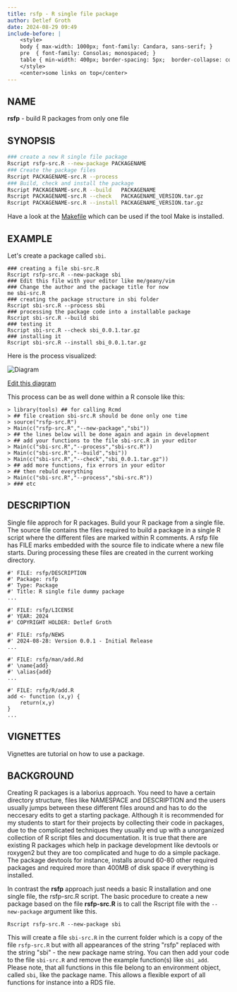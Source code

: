 ```yaml
---
title: rsfp - R single file package
author: Detlef Groth
date: 2024-08-29 09:49
include-before: |
    <style>
    body { max-width: 1000px; font-family: Candara, sans-serif; }
    pre  { font-family: Consolas; monospaced; }
    table { min-width: 400px; border-spacing: 5px;  border-collapse: collapse; }
    </style>
    <center>some links on top</center>
---
```


## NAME

__rsfp__ - build R packages from only one file
 
## SYNOPSIS

```.bash
### create a new R single file package
Rscript rsfp-src.R --new-package PACKAGENAME
### Create the package files 
Rscript PACKAGENAME-src.R --process
### Build, check and install the package
Rscript PACKAGENAME-src.R --build   PACKAGENAME
Rscript PACKAGENAME-src.R --check   PACKAGENAME_VERSION.tar.gz
Rscript PACKAGENAME-src.R --install PACKAGENAME_VERSION.tar.gz
```

Have a look at the [Makefile](Makefile)  which can be used if the tool Make is
installed. 

## EXAMPLE

Let's create a package called `sbi`.

```
### creating a file sbi-src.R
Rscript rsfp-src.R --new-package sbi
### Edit this file with your editor like me/geany/vim
### Change the author and the package title for now
me sbi-src.R
### creating the package structure in sbi folder
Rscript sbi-src.R --process sbi
### processing the package code into a installable package
Rscript sbi-src.R --build sbi
### testing it
Rscript sbi-src.R --check sbi_0.0.1.tar.gz
### installing it
Rscript sbi-src.R --install sbi_0.0.1.tar.gz
```

Here is the process visualized:

![Diagram](https://kroki.io/graphviz/svg/eNqdkkFvwiAUx-_7FKSnLbE1S-bJdIlxHjzMGdzNLAuF10qK0ADGOeN3H6W0dh6aZe0F_v8fj_cej_FCk2qHMDrfIfdJxWBrdqSCVCoLI2NPAtKcCwFsRJVQOjVE7JUcHTmzu_QxmXz4g9pUOYqfkcn4VpAMRBrFsYRjXBFakgLQvZIUHqKGdlSAGddXvtKKgjGOzS3IHuyoml_NXheb9Wy-uNFfFps5Xq7fl2-rG2dPJGY3Gsa3wrosuiLabLTJq9homuBrGq3nlsEaNb2K6mb9SreHjjsqV4KBDpxPrcXcZpwfpAvJgo1x6-HgtIbLtkty7OJ3jo9YF5QduGDb5u2YshZYA3T9G4Lq-EO-12uA7oCWXvKrWuLSWCKEF4Fxq3R4Zq-ckSaydAO0h2lrT_0sXHon2toWfhe1U1eeMnGA0MlMffWS6RplqOaVRd3zoDhusnVKFCb2KZkMh_TFDIVsqnXKp0zq3xKdFN9_jh96NHRDQP53x93lBzVeOS4=)

[Edit this diagram](https://niolesk.top/#https://kroki.io/graphviz/svg/eNqdkkFvwiAUx-_7FKSnLbE1S-bJdIlxHjzMGdzNLAuF10qK0ADGOeN3H6W0dh6aZe0F_v8fj_cej_FCk2qHMDrfIfdJxWBrdqSCVCoLI2NPAtKcCwFsRJVQOjVE7JUcHTmzu_QxmXz4g9pUOYqfkcn4VpAMRBrFsYRjXBFakgLQvZIUHqKGdlSAGddXvtKKgjGOzS3IHuyoml_NXheb9Wy-uNFfFps5Xq7fl2-rG2dPJGY3Gsa3wrosuiLabLTJq9homuBrGq3nlsEaNb2K6mb9SreHjjsqV4KBDpxPrcXcZpwfpAvJgo1x6-HgtIbLtkty7OJ3jo9YF5QduGDb5u2YshZYA3T9G4Lq-EO-12uA7oCWXvKrWuLSWCKEF4Fxq3R4Zq-ckSaydAO0h2lrT_0sXHon2toWfhe1U1eeMnGA0MlMffWS6RplqOaVRd3zoDhusnVKFCb2KZkMh_TFDIVsqnXKp0zq3xKdFN9_jh96NHRDQP53x93lBzVeOS4=)

This process can be as well done within a R console like this:

```{r eval=FALSE}
> library(tools) ## for calling Rcmd
> ## file creation sbi-src.R should be done only one time
> source("rsfp-src.R") 
> Main(c("rsfp-src.R","--new-package","sbi"))
> ## the lines below will be done again and again in development
> ## add your functions to the file sbi-src.R in your editor
> Main(c("sbi-src.R","--process","sbi-src.R"))
> Main(c("sbi-src.R","--build","sbi"))
> Main(c("sbi-src.R","--check","sbi_0.0.1.tar.gz"))
> ## add more functions, fix errors in your editor
> ## then rebuld everything
> Main(c("sbi-src.R","--process","sbi-src.R"))
> ### etc
```

## DESCRIPTION

Single file approch for R packages. Build your R package from a single file.
The source file  contains the files  required to build a package in a single R
script  where the  different  files are marked  within R comments. A rsfp file
has FILE marks  embedded  with the source  file to  indicate  where a new file
starts.  During  processing  these  files are  created in the current  working
directory.

```{.r}
#' FILE: rsfp/DESCRIPTION
#' Package: rsfp
#' Type: Package
#' Title: R single file dummy package
...

#' FILE: rsfp/LICENSE
#' YEAR: 2024
#' COPYRIGHT HOLDER: Detlef Groth

#' FILE: rsfp/NEWS
#' 2024-08-28: Version 0.0.1 - Initial Release
...

#' FILE: rsfp/man/add.Rd
#' \name{add}
#' \alias{add}
...

#' FILE: rsfp/R/add.R
add <- function (x,y) {
    return(x,y)
}
...
```

## VIGNETTES 

Vignettes are tutorial on how to use a package.

## BACKGROUND

Creating  R  packages  is a  laborius  approach.  You  need to have a  certain
directory  structure,  files  like  NAMESPACE  and  DESCRIPTION  and the users
usually jumps between these different files around and has to do the neccesary
edits to get a starting package. Although it is recommended for my students to
start for their  projects by  collecting  their code in  packages,  due to the
complicated  techniques they usually end up with a unorganized collection of R
script files and  documentation. It is true that there are existing R packages
which help in package  development  like devtools or roxygen2 but they are too
complicated and huge to do a simple package. The package devtools for instance,
installs around 60-80 other required  packages and required more than 400MB of
disk space if everything is installed. 

In contrast the __rsfp__  approach just needs a basic R  installation  and one
single  file, the  rsfp-src.R  script.  The  basic  procedure  to create a new
package based on the file __rsfp-src.R__ is to call the Rscript file with the 
`--new-package` argument like this.

```
Rscript rsfp-src.R --new-package sbi
```

This will create a file  `sbi-src.R` in the current  folder which is a copy of
the file  `rsfp-src.R`  but with all  appearances  of the string "rsfp" replaced
with the string  "sbi" - the new  package  name  string. You can then add your
code  to  the  file  `sbi-src.R`  and  remove  the  example  function(s)  like
`sbi_add`.  Please  note,  that  all  functions  in  this  file  belong  to an
environment  object,  called  `sbi`,  like the  package  name.  This  allows a
flexible export of all functions for instance into a RDS file.







